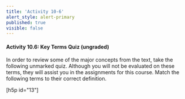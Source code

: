 ```yaml
---
title: 'Activity 10-6'
alert_style: alert-primary
published: true
visible: false
---
```

#### Activity 10.6: Key Terms Quiz (ungraded)
In order to review some of the major concepts from the text, take the following unmarked quiz. Although you will not be evaluated on these terms, they will assist you in the assignments for this course.
Match the following terms to their correct definition.

 [h5p id="13"]
